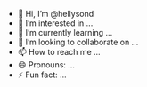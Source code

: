 - 👋 Hi, I’m @hellysond
- 👀 I’m interested in ...
- 🌱 I’m currently learning ...
- 💞️ I’m looking to collaborate on ...
- 📫 How to reach me ...
- 😄 Pronouns: ...
- ⚡ Fun fact: ...

<!---
hellysond/hellysond is a ✨ special ✨ repository because its `README.md` (this file) appears on your GitHub profile.
You can click the Preview link to take a look at your changes.
--->
